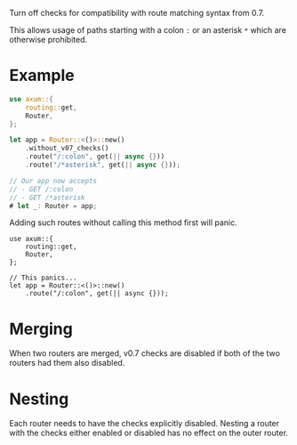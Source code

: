 Turn off checks for compatibility with route matching syntax from 0.7.

This allows usage of paths starting with a colon `:` or an asterisk `*` which are otherwise prohibited.

# Example

```rust
use axum::{
    routing::get,
    Router,
};

let app = Router::<()>::new()
    .without_v07_checks()
    .route("/:colon", get(|| async {}))
    .route("/*asterisk", get(|| async {}));

// Our app now accepts
// - GET /:colon
// - GET /*asterisk
# let _: Router = app;
```

Adding such routes without calling this method first will panic.

```rust,should_panic
use axum::{
    routing::get,
    Router,
};

// This panics...
let app = Router::<()>::new()
    .route("/:colon", get(|| async {}));
```

# Merging

When two routers are merged, v0.7 checks are disabled if both of the two routers had them also disabled.

# Nesting

Each router needs to have the checks explicitly disabled. Nesting a router with the checks either enabled or disabled has no effect on the outer router.
